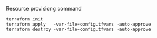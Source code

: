 Resource provisiong command

    terraform init
    terraform apply   -var-file=config.tfvars -auto-approve
    terraform destroy -var-file=config.tfvars -auto-approve

